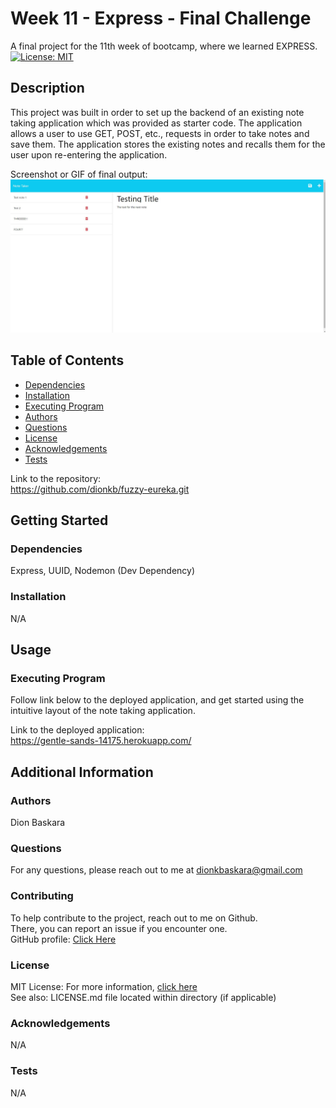 # Week 11 - Express - Final Challenge

  A final project for the 11th week of bootcamp, where we learned EXPRESS.  
  [![License: MIT](https://img.shields.io/badge/License-MIT-yellow.svg)](https://opensource.org/licenses/MIT)

  ## Description

  This project was built in order to set up the backend of an existing note taking application which was provided as starter code. The application allows a user to use GET, POST, etc., requests in order to take notes and save them. The application stores the existing notes and recalls them for the user upon re-entering the application.

  Screenshot or GIF of final output:  
  ![screenshot or gif](./.\assets\Screenshot.jpg)

  ## Table of Contents
  * [Dependencies](#dependencies)
  * [Installation](#installation)
  * [Executing Program](#execution)
  * [Authors](#authors)
  * [Questions](#questions)
  * [License](#license)
  * [Acknowledgements](#acknowledgements)
  * [Tests](#tests)

  Link to the repository:  
  https://github.com/dionkb/fuzzy-eureka.git

  ## Getting Started

  ### Dependencies
  Express, UUID, Nodemon (Dev Dependency)

  ### Installation
  N/A

  ## Usage

  ### Executing Program
  Follow link below to the deployed application, and get started using the intuitive layout of the note taking application.
  
  Link to the deployed application:  
  https://gentle-sands-14175.herokuapp.com/

  ## Additional Information

  ### Authors
  Dion Baskara

  ### Questions
  For any questions, please reach out to me at dionkbaskara@gmail.com

  ### Contributing
  To help contribute to the project, reach out to me on Github.  
  There, you can report an issue if you encounter one.  
  GitHub profile: <a href="https://github.com/dionkb">Click Here</a>

  ### License  
  MIT License: For more information,  <a href="https://opensource.org/license/mit/">click here</a>  
  See also: LICENSE.md file located within directory (if applicable) 

  ### Acknowledgements
  N/A

  ### Tests
  N/A
  
